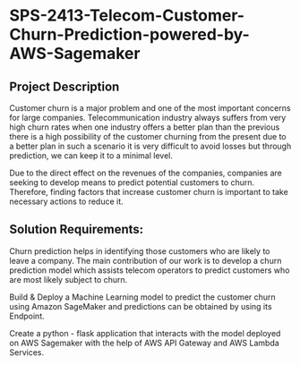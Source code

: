 ﻿# SPS-2413-Telecom-Customer-Churn-Prediction-powered-by-AWS-Sagemaker
 
 ## Project Description
Customer churn is a major problem and one of the most important concerns for large companies.  Telecommunication industry always suffers from very high churn rates when one industry offers a better plan than the previous there is a high possibility of the customer churning from the present due to a better plan in such a scenario it is very difficult to avoid losses but through prediction, we can keep it to a minimal level.

Due to the direct effect on the revenues of the companies, companies are seeking to develop means to predict potential customers to churn. Therefore, finding factors that increase customer churn is important to take necessary actions to reduce it. 

## Solution Requirements:

Churn prediction helps in identifying those customers who are likely to leave a company. The main contribution of our work is to develop a churn prediction model which assists telecom operators to predict customers who are most likely subject to churn. 

Build & Deploy a Machine Learning model to predict the customer churn using Amazon SageMaker and predictions can be obtained by using its Endpoint.

Create a python - flask application that interacts with the model deployed on AWS Sagemaker with the help of AWS API Gateway and AWS Lambda Services.

